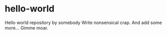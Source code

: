 hello-world
===========

Hello world repository by somebody
Write nonsensical crap.
And add some more...
Gimme moar.
